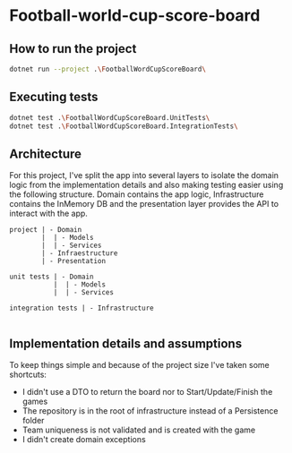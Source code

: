 # Football-world-cup-score-board

## How to run the project
```bash
dotnet run --project .\FootballWordCupScoreBoard\
```

## Executing  tests
```bash
dotnet test .\FootballWordCupScoreBoard.UnitTests\
dotnet test .\FootballWordCupScoreBoard.IntegrationTests\
```

## Architecture
For this project, I've split the app into several layers to isolate the domain logic from the implementation details and also making testing easier using the following structure.
Domain contains the app logic, Infrastructure contains the InMemory DB and the presentation layer provides the API to interact with the app. 
```
project | - Domain
        |  | - Models
        |  | - Services  
        | - Infraestructure
        | - Presentation
        
unit tests | - Domain
           |  | - Models
           |  | - Services  

integration tests | - Infrastructure
  
```

## Implementation details and assumptions

To keep things simple and because of the project size I've taken some shortcuts:

 - I didn't use  a DTO to return the board nor to Start/Update/Finish the games
 - The repository is in the root of infrastructure instead of a Persistence folder 
 - Team uniqueness is not validated and is created with the game
 - I didn't create domain exceptions

